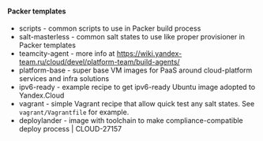 #### Packer templates

* scripts - common scripts to use in Packer build process
* salt-masterless - common salt states to use like proper provisioner in Packer templates
* teamcity-agent - more info at https://wiki.yandex-team.ru/cloud/devel/platform-team/build-agents/
* platform-base - super base VM images for PaaS around cloud-platform services and infra solutions
* ipv6-ready - example recipe to get ipv6-ready Ubuntu image adopted to Yandex.Cloud 
* vagrant - simple Vagrant recipe that allow quick test any salt states. See `vagrant/Vagrantfile` for example.
* deploylander - image with toolchain to make compliance-compatible deploy process | CLOUD-27157
  
